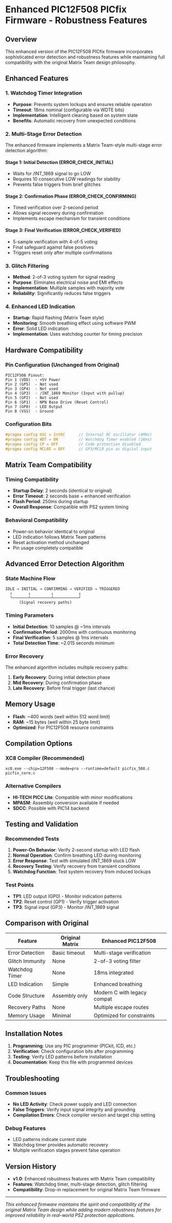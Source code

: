 # Enhanced PIC12F508 PICfix Firmware - Robustness Features

## Overview
This enhanced version of the PIC12F508 PICfix firmware incorporates sophisticated error detection and robustness features while maintaining full compatibility with the original Matrix Team design philosophy.

## Enhanced Features

### 1. Watchdog Timer Integration
- **Purpose**: Prevents system lockups and ensures reliable operation
- **Timeout**: 18ms nominal (configurable via WDTE bits)
- **Implementation**: Intelligent clearing based on system state
- **Benefits**: Automatic recovery from unexpected conditions

### 2. Multi-Stage Error Detection
The enhanced firmware implements a Matrix Team-style multi-stage error detection algorithm:

#### Stage 1: Initial Detection (ERROR_CHECK_INITIAL)
- Waits for /INT_1869 signal to go LOW
- Requires 10 consecutive LOW readings for stability
- Prevents false triggers from brief glitches

#### Stage 2: Confirmation Phase (ERROR_CHECK_CONFIRMING)
- Timed verification over 2-second period
- Allows signal recovery during confirmation
- Implements escape mechanism for transient conditions

#### Stage 3: Final Verification (ERROR_CHECK_VERIFIED)
- 5-sample verification with 4-of-5 voting
- Final safeguard against false positives
- Triggers reset only after multiple confirmations

### 3. Glitch Filtering
- **Method**: 2-of-3 voting system for signal reading
- **Purpose**: Eliminates electrical noise and EMI effects
- **Implementation**: Multiple samples with majority vote
- **Reliability**: Significantly reduces false triggers

### 4. Enhanced LED Indication
- **Startup**: Rapid flashing (Matrix Team style)
- **Monitoring**: Smooth breathing effect using software PWM
- **Error**: Solid LED indication
- **Implementation**: Uses watchdog counter for timing precision

## Hardware Compatibility

### Pin Configuration (Unchanged from Original)
```
PIC12F508 Pinout:
Pin 1 (VDD)  - +5V Power
Pin 2 (GP5)  - Not used
Pin 3 (GP4)  - Not used  
Pin 4 (GP3)  - /INT_1869 Monitor (Input with pullup)
Pin 5 (GP2)  - Not used
Pin 6 (GP1)  - NPN Base Drive (Reset Control)
Pin 7 (GP0)  - LED Output
Pin 8 (VSS)  - Ground
```

### Configuration Bits
```c
#pragma config OSC = IntRC      // Internal RC oscillator (4MHz)
#pragma config WDT = ON         // Watchdog Timer enabled (18ms)
#pragma config CP = OFF         // Code protection disabled
#pragma config MCLRE = OFF      // GP3/MCLR pin as digital input
```

## Matrix Team Compatibility

### Timing Compatibility
- **Startup Delay**: 2 seconds (identical to original)
- **Error Timeout**: 2 seconds base + enhanced verification
- **Flash Period**: 250ms during startup
- **Overall Response**: Compatible with PS2 system timing

### Behavioral Compatibility
- Power-on behavior identical to original
- LED indication follows Matrix Team patterns  
- Reset activation method unchanged
- Pin usage completely compatible

## Advanced Error Detection Algorithm

### State Machine Flow
```
IDLE → INITIAL → CONFIRMING → VERIFIED → TRIGGERED
  ↑       ↓         ↓           ↓
  └───────┴─────────┴───────────┘
      (Signal recovery paths)
```

### Timing Parameters
- **Initial Detection**: 10 samples @ ~1ms intervals
- **Confirmation Period**: 2000ms with continuous monitoring
- **Final Verification**: 5 samples @ 1ms intervals
- **Total Detection Time**: ~2.015 seconds minimum

### Error Recovery
The enhanced algorithm includes multiple recovery paths:
1. **Early Recovery**: During initial detection phase
2. **Mid Recovery**: During confirmation phase  
3. **Late Recovery**: Before final trigger (last chance)

## Memory Usage
- **Flash**: ~400 words (well within 512 word limit)
- **RAM**: ~15 bytes (well within 25 byte limit)
- **Optimized**: For PIC12F508 resource constraints

## Compilation Options

### XC8 Compiler (Recommended)
```batch
xc8.exe --chip=12F508 --mode=pro --runtime=default picfix_508.c picfix_core.c
```

### Alternative Compilers
- **HI-TECH PICC Lite**: Compatible with minor modifications
- **MPASM**: Assembly conversion available if needed
- **SDCC**: Possible with PIC14 backend

## Testing and Validation

### Recommended Tests
1. **Power-On Behavior**: Verify 2-second startup with LED flash
2. **Normal Operation**: Confirm breathing LED during monitoring
3. **Error Response**: Test with simulated /INT_1869 stuck LOW
4. **Recovery Testing**: Verify recovery from transient conditions
5. **Watchdog Function**: Test system recovery from induced lockups

### Test Points
- **TP1**: LED output (GP0) - Monitor indication patterns
- **TP2**: Reset control (GP1) - Verify trigger activation
- **TP3**: Signal input (GP3) - Monitor /INT_1869 signal

## Comparison with Original

| Feature | Original Matrix | Enhanced PIC12F508 |
|---------|----------------|-------------------|
| Error Detection | Basic timeout | Multi-stage verification |
| Glitch Immunity | None | 2-of-3 voting filter |
| Watchdog Timer | None | 18ms integrated |
| LED Indication | Simple | Enhanced breathing |
| Code Structure | Assembly only | Modern C with legacy compat |
| Recovery Paths | None | Multiple escape routes |
| Memory Usage | Minimal | Optimized for constraints |

## Installation Notes

1. **Programming**: Use any PIC programmer (PICkit, ICD, etc.)
2. **Verification**: Check configuration bits after programming
3. **Testing**: Verify LED patterns before installation
4. **Documentation**: Keep this file with programmed devices

## Troubleshooting

### Common Issues
- **No LED Activity**: Check power supply and LED connection
- **False Triggers**: Verify input signal integrity and grounding
- **Compilation Errors**: Check compiler version and target chip setting

### Debug Features
- LED patterns indicate current state
- Watchdog timer provides automatic recovery
- Multiple verification stages prevent false operation

## Version History
- **v1.0**: Enhanced robustness features with Matrix Team compatibility
- **Features**: Watchdog timer, multi-stage detection, glitch filtering
- **Compatibility**: Drop-in replacement for original Matrix Team firmware

---
*This enhanced firmware maintains the spirit and compatibility of the original Matrix Team design while adding modern robustness features for improved reliability in real-world PS2 protection applications.*
